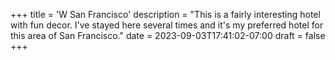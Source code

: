 +++
title = 'W San Francisco'
description = "This is a fairly interesting hotel with fun decor. I've stayed here several times and it's my preferred hotel for this area of San Francisco."
date = 2023-09-03T17:41:02-07:00
draft = false
+++